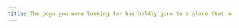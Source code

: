 ```yaml
---
title: The page you were looking for has boldly gone to a place that no person has gone before
---
```

